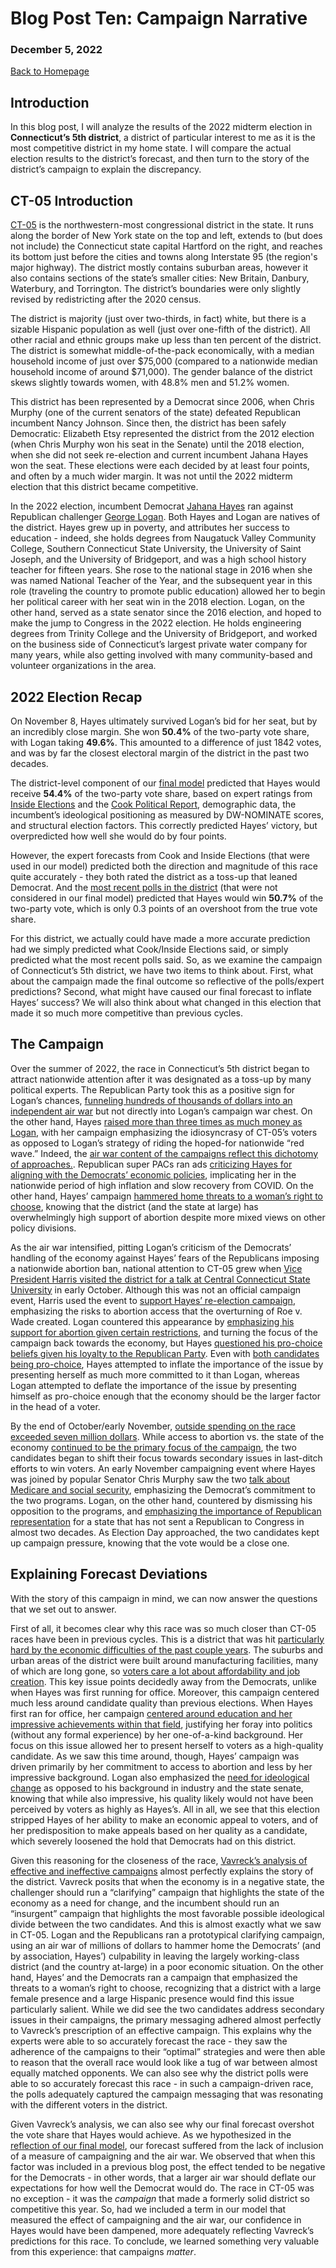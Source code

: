 # Blog Post Ten: Campaign Narrative

### December 5, 2022

[Back to Homepage](../../README.md)

## Introduction

In this blog post, I will analyze the results of the 2022 midterm
election in **Connecticut’s 5th district**, a district of particular
interest to me as it is the most competitive district in my home state.
I will compare the actual election results to the district’s forecast,
and then turn to the story of the district’s campaign to explain the
discrepancy.

## CT-05 Introduction

[CT-05](https://ballotpedia.org/Connecticut%27s_5th_Congressional_District)
is the northwestern-most congressional district in the state. It runs
along the border of New York state on the top and left, extends to (but
does not include) the Connecticut state capital Hartford on the right,
and reaches its bottom just before the cities and towns along Interstate
95 (the region's major highway). The district mostly contains suburban areas, however it also
contains sections of the state’s smaller cities: New Britain, Danbury,
Waterbury, and Torrington. The district’s boundaries were only slightly
revised by redistricting after the 2020 census.

The district is majority (just over two-thirds, in fact) white, but
there is a sizable Hispanic population as well (just over one-fifth of
the district). All other racial and ethnic groups make up less than ten
percent of the district. The district is somewhat middle-of-the-pack
economically, with a median household income of just over $75,000
(compared to a nationwide median household income of around $71,000).
The gender balance of the district skews slightly towards women, with
48.8% men and 51.2% women.

This district has been represented by a Democrat since 2006, when Chris
Murphy (one of the current senators of the state) defeated Republican
incumbent Nancy Johnson. Since then, the district has been safely
Democratic: Elizabeth Etsy represented the district from the 2012
election (when Chris Murphy won his seat in the Senate) until the 2018
election, when she did not seek re-election and current incumbent Jahana
Hayes won the seat. These elections were each decided by at least four
points, and often by a much wider margin. It was not until the 2022
midterm election that this district became competitive.

In the 2022 election, incumbent Democrat [Jahana
Hayes](https://hayes.house.gov/about) ran against Republican challenger
[George Logan](https://ctsenaterepublicans.com/about-logan/). Both Hayes
and Logan are natives of the district. Hayes grew up in poverty, and
attributes her success to education - indeed, she holds degrees from
Naugatuck Valley Community College, Southern Connecticut State
University, the University of Saint Joseph, and the University of
Bridgeport, and was a high school history teacher for fifteen years. She
rose to the national stage in 2016 when she was named National Teacher
of the Year, and the subsequent year in this role (traveling the country
to promote public education) allowed her to begin her political career
with her seat win in the 2018 election. Logan, on the other hand, served
as a state senator since the 2016 election, and hoped to make the jump
to Congress in the 2022 election. He holds engineering degrees from
Trinity College and the University of Bridgeport, and worked on the
business side of Connecticut’s largest private water company for many
years, while also getting involved with many community-based and
volunteer organizations in the area.

## 2022 Election Recap

On November 8, Hayes ultimately survived Logan’s bid for her seat, but
by an incredibly close margin. She won **50.4%** of the two-party vote
share, with Logan taking **49.6%**. This amounted to a difference of
just 1842 votes, and was by far the closest electoral margin of the
district in the past two decades.

The district-level component of our [final
model](https://jrdelgado2018.github.io/GOV1347/blogs/blog8/Blog-Eight.html)
predicted that Hayes would receive **54.4%** of the two-party vote
share, based on expert ratings from [Inside
Elections](https://insideelections.com/ratings/house) and the [Cook
Political
Report](https://www.cookpolitical.com/ratings/house-race-ratings),
demographic data, the incumbent’s ideological positioning as measured by
DW-NOMINATE scores, and structural election factors. This correctly
predicted Hayes’ victory, but overpredicted how well she would do by
four points.

However, the expert forecasts from Cook and Inside Elections (that were
used in our model) predicted both the direction and magnitude of this
race quite accurately - they both rated the district as a toss-up that
leaned Democrat. And the [most recent polls in the
district](https://projects.fivethirtyeight.com/polls/house/2022/connecticut/5/)
(that were not considered in our final model) predicted that Hayes would
win **50.7%** of the two-party vote, which is only 0.3 points of an
overshoot from the true vote share.

For this district, we actually could have made a more accurate
prediction had we simply predicted what Cook/Inside Elections said, or
simply predicted what the most recent polls said. So, as we examine the
campaign of Connecticut’s 5th district, we have two items to think
about. First, what about the campaign made the final outcome so
reflective of the polls/expert predictions? Second, what might have
caused our final forecast to inflate Hayes’ success? We will also think
about what changed in this election that made it so much more
competitive than previous cycles.

## The Campaign

Over the summer of 2022, the race in Connecticut’s 5th district began to
attract nationwide attention after it was designated as a toss-up by
many political experts. The Republican Party took this as a positive
sign for Logan’s chances, [funneling hundreds of thousands of dollars
into an independent air
war](https://ctmirror.org/2022/07/15/jahana-hayes-money-lead-over-george-logan-in-toss-up-ct-district-5-race/)
but not directly into Logan’s campaign war chest. On the other hand,
Hayes [raised more than three times as much money as
Logan](https://ctmirror.org/2022/07/15/jahana-hayes-money-lead-over-george-logan-in-toss-up-ct-district-5-race/),
with her campaign emphasizing the idiosyncrasy of CT-05’s voters as
opposed to Logan’s strategy of riding the hoped-for nationwide “red
wave.” Indeed, the [air war content of the campaigns reflect this
dichotomy of
approaches.](https://ctmirror.org/2022/08/31/hayes-logan-ads-5th-district-election/).
Republican super PACs ran ads [criticizing Hayes for aligning with the
Democrats’ economic
policies](https://ctmirror.org/2022/08/31/hayes-logan-ads-5th-district-election/),
implicating her in the nationwide period of high inflation and slow
recovery from COVID. On the other hand, Hayes’ campaign [hammered home
threats to a woman’s right to
choose](https://ctmirror.org/2022/08/31/hayes-logan-ads-5th-district-election/),
knowing that the district (and the state at large) has overwhelmingly
high support of abortion despite more mixed views on other policy
divisions.

As the air war intensified, pitting Logan’s criticism of the Democrats’
handling of the economy against Hayes’ fears of the Republicans imposing
a nationwide abortion ban, national attention to CT-05 grew when [Vice
President Harris visited the district for a talk at Central Connecticut
State
University](https://www.wshu.org/connecticut-news/2022-10-06/connecticuts-5th-district-congressional-race-draws-national-attention)
in early October. Although this was not an official campaign event,
Harris used the event to [support Hayes’ re-election
campaign](https://www.wshu.org/connecticut-news/2022-10-06/connecticuts-5th-district-congressional-race-draws-national-attention),
emphasizing the risks to abortion access that the overturning of Roe v.
Wade created. Logan countered this appearance by [emphasizing his
support for abortion given certain
restrictions](https://www.wshu.org/connecticut-news/2022-10-06/connecticuts-5th-district-congressional-race-draws-national-attention),
and turning the focus of the campaign back towards the economy, but
Hayes [questioned his pro-choice beliefs given his loyalty to the
Republican
Party](https://www.fox61.com/article/news/politics/elections/competition-tightens-in-connecticuts-5th-district/520-9f498ca6-858a-4a66-acae-c461d01fa76e).
Even with [both candidates being
pro-choice](https://www.fox61.com/article/news/politics/elections/competition-tightens-in-connecticuts-5th-district/520-9f498ca6-858a-4a66-acae-c461d01fa76e),
Hayes attempted to inflate the importance of the issue by presenting
herself as much more committed to it than Logan, whereas Logan attempted
to deflate the importance of the issue by presenting himself as
pro-choice enough that the economy should be the larger factor in the
head of a voter.

By the end of October/early November, [outside spending on the race
exceeded seven million
dollars](https://ctmirror.org/2022/10/24/ct-5th-district-election-race-jahana-hayes-george-logan/).
While access to abortion vs. the state of the economy [continued to be
the primary focus of the
campaign](https://ctmirror.org/2022/10/24/ct-5th-district-election-race-jahana-hayes-george-logan/),
the two candidates began to shift their focus towards secondary issues
in last-ditch efforts to win voters. An early November campaigning event
where Hayes was joined by popular Senator Chris Murphy saw the two [talk
about Medicare and social
security](https://www.nbcconnecticut.com/decision-2022/high-stakes-for-connecticuts-5th-congressional-district-race/2907078/),
emphasizing the Democrat’s commitment to the two programs. Logan, on the
other hand, countered by dismissing his opposition to the programs, and
[emphasizing the importance of Republican
representation](https://www.nbcconnecticut.com/decision-2022/high-stakes-for-connecticuts-5th-congressional-district-race/2907078/)
for a state that has not sent a Republican to Congress in almost two
decades. As Election Day approached, the two candidates kept up campaign
pressure, knowing that the vote would be a close one.

## Explaining Forecast Deviations

With the story of this campaign in mind, we can now answer the questions
that we set out to answer.

First of all, it becomes clear why this race was so much closer than
CT-05 races have been in previous cycles. This is a district that was
hit [particularly hard by the economic difficulties of the past couple
years](https://www.washingtonpost.com/politics/2022/11/05/biden-voting-district-could-send-connecticuts-first-republican-congress-decade/).
The suburbs and urban areas of the district were built around
manufacturing facilities, many of which are long gone, so [voters care a
lot about affordability and job
creation](https://www.washingtonpost.com/politics/2022/11/05/biden-voting-district-could-send-connecticuts-first-republican-congress-decade/).
This key issue points decidedly away from the Democrats, unlike when
Hayes was first running for office. Moreover, this campaign centered
much less around candidate quality than previous elections. When Hayes
first ran for office, her campaign [centered around education and her
impressive achievements within that
field](https://www.washingtonpost.com/politics/2022/11/05/biden-voting-district-could-send-connecticuts-first-republican-congress-decade/),
justifying her foray into politics (without any formal experience) by
her one-of-a-kind background. Her focus on this issue allowed her to
present herself to voters as a high-quality candidate. As we saw this
time around, though, Hayes’ campaign was driven primarily by her
commitment to access to abortion and less by her impressive background.
Logan also emphasized the [need for ideological
change](https://www.washingtonpost.com/politics/2022/11/05/biden-voting-district-could-send-connecticuts-first-republican-congress-decade/)
as opposed to his background in industry and the state senate, knowing
that while also impressive, his quality likely would not have been
perceived by voters as highly as Hayes’s. All in all, we see that this
election stripped Hayes of her ability to make an economic appeal to
voters, and of her predisposition to make appeals based on her quality
as a candidate, which severely loosened the hold that Democrats had on
this district.

Given this reasoning for the closeness of the race, [Vavreck’s analysis
of effective and ineffective
campaigns](https://www.jstor.org/stable/j.ctt7t1g4) almost perfectly
explains the story of the district. Vavreck posits that when the economy
is in a negative state, the challenger should run a “clarifying”
campaign that highlights the state of the economy as a need for change,
and the incumbent should run an “insurgent” campaign that highlights the
most favorable possible ideological divide between the two candidates.
And this is almost exactly what we saw in CT-05. Logan and the
Republicans ran a prototypical clarifying campaign, using an air war of
millions of dollars to hammer home the Democrats’ (and by association,
Hayes’) culpability in leaving the largely working-class district (and
the country at-large) in a poor economic situation. On the other hand,
Hayes’ and the Democrats ran a campaign that emphasized the threats to a
woman’s right to choose, recognizing that a district with a large female
presence and a large Hispanic presence would find this issue
particularly salient. While we did see the two candidates address
secondary issues in their campaigns, the primary messaging adhered
almost perfectly to Vavreck’s prescription of an effective campaign.
This explains why the experts were able to so accurately forecast the
race - they saw the adherence of the campaigns to their “optimal”
strategies and were then able to reason that the overall race would look
like a tug of war between almost equally matched opponents. We can also
see why the district polls were able to so accurately forecast this
race - in such a campaign-driven race, the polls adequately captured the
campaign messaging that was resonating with the different voters in the
district.

Given Vavreck’s analysis, we can also see why our final forecast
overshot the vote share that Hayes would achieve. As we hypothesized in
the [reflection of our final
model](https://jrdelgado2018.github.io/GOV1347/blogs/blog9/Blog-Nine.html),
our forecast suffered from the lack of inclusion of a measure of
campaigning and the air war. We observed that when this factor was
included in a previous blog post, the effect tended to be negative for
the Democrats - in other words, that a larger air war should deflate our
expectations for how well the Democrat would do. The race in CT-05 was
no exception - it was the *campaign* that made a formerly solid district
so competitive this year. So, had we included a term in our model that
measured the effect of campaigning and the air war, our confidence in
Hayes would have been dampened, more adequately reflecting Vavreck’s
predictions for this race. To conclude, we learned something very
valuable from this experience: that campaigns *matter*.

